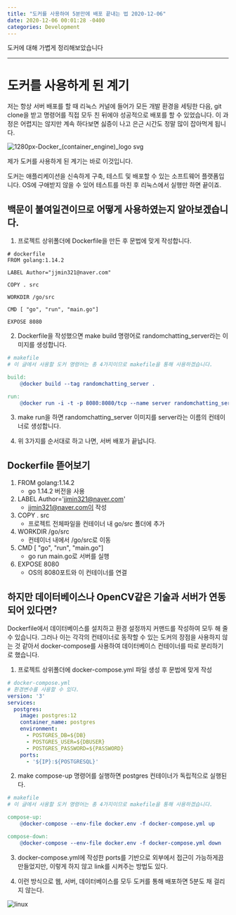 ```yaml
---
title: "도커를 사용하여 5분만에 배포 끝내는 법 2020-12-06"
date: 2020-12-06 00:01:28 -0400
categories: Development
---
```

도커에 대해 가볍게 정리해보았습니다
<hr>

# 도커를 사용하게 된 계기 
저는 항상 서버 배포를 할 때 리눅스 커널에 들어가 모든 개발 환경을 세팅한 다음, git clone을 받고 명령어를 직접 모두 친 뒤에야 성공적으로 배포를 할 수 있었습니다.
이 과정은 어렵지는 않지만 계속 하다보면 싫증이 나고 은근 시간도 정말 많이 잡아먹게 됩니다.

![1280px-Docker_(container_engine)_logo svg](https://user-images.githubusercontent.com/52072077/101272368-f0f04180-37ce-11eb-876b-704250fa9cc2.png)


제가 도커를 사용하게 된 계기는 바로 이것입니다. 

도커는 애플리케이션을 신속하게 구축, 테스트 및 배포할 수 있는 소프트웨어 플랫폼입니다.
OS에 구애받지 않을 수 있어 테스트를 마친 후 리눅스에서 실행만 하면 끝이죠.

## 백문이 불여일견이므로 어떻게 사용하였는지 알아보겠습니다.
1. 프로젝트 상위폴더에 Dockerfile을 만든 후 문법에 맞게 작성합니다. 

```docker
# dockerfile 
FROM golang:1.14.2

LABEL Author="jjmin321@naver.com"

COPY . src

WORKDIR /go/src

CMD [ "go", "run", "main.go"]

EXPOSE 8080
```
2. Dockerfile을 작성했으면 make build 명령어로 randomchatting_server라는 이미지를 생성합니다.

```makefile
# makefile
# 이 글에서 사용할 도커 명령어는 총 4가지이므로 makefile을 통해 사용하겠습니다.

build:
	@docker build --tag randomchatting_server .

run:
	@docker run -i -t -p 8080:8080/tcp --name server randomchatting_server
```

3. make run을 하면 randomchatting_server 이미지를 server라는 이름의 컨테이너로 생성합니다.

4. 위 3가지를 순서대로 하고 나면, 서버 배포가 끝납니다.

## Dockerfile 뜯어보기 
1. FROM golang:1.14.2
    - go 1.14.2 버전을 사용
2. LABEL Author='jjmin321@naver.com'
    - jjmin321@naver.com이 작성
3. COPY . src
    - 프로젝트 전체파일을 컨테이너 내 go/src 폴더에 추가
4. WORKDIR /go/src
    - 컨테이너 내에서 /go/src로 이동
5. CMD [ "go", "run", "main.go"]
    - go run main.go로 서버를 실행 
6. EXPOSE 8080
    - OS의 8080포트와 이 컨테이너를 연결

## 하지만 데이터베이스나 OpenCV같은 기술과 서버가 연동되어 있다면?

Dockerfile에서 데이터베이스를 설치하고 환경 설정까지 커맨드를 작성하여 모두 해 줄 수 있습니다.
그러나 이는 각각의 컨테이너로 동작할 수 있는 도커의 장점을 사용하지 않는 것 같아서 docker-compose를 사용하여 데이터베이스 컨테이너를 따로 분리하기로 했습니다.

1. 프로젝트 상위폴더에 docker-compose.yml 파일 생성 후 문법에 맞게 작성 

```yml
# docker-compose.yml
# 환경변수를 사용할 수 있다.
version: '3'
services: 
  postgres:
    image: postgres:12
    container_name: postgres
    environment: 
      - POSTGRES_DB=${DB}
      - POSTGRES_USER=${DBUSER}
      - POSTGRES_PASSWORD=${PASSWORD}
    ports:
      - '${IP}:${POSTGRESQL}'
```

2. make compose-up 명령어를 실행하면 postgres 컨테이너가 독립적으로 실행된다.

```makefile
# makefile
# 이 글에서 사용할 도커 명령어는 총 4가지이므로 makefile을 통해 사용하겠습니다.

compose-up:
	@docker-compose --env-file docker.env -f docker-compose.yml up

compose-down:
	@docker-compose --env-file docker.env -f docker-compose.yml down
```

3. docker-compose.yml에 작성한 ports를 기반으로 외부에서 접근이 가능하게끔 만들었지만, 이렇게 하지 않고 link를 시켜주는 방법도 있다.

4. 이런 방식으로 웹, 서버, 데이터베이스를 모두 도커를 통해 배포하면 5분도 채 걸리지 않는다.

![linux](https://user-images.githubusercontent.com/52072077/101272866-97d6dc80-37d3-11eb-9fa4-ed592f4c96ab.png)

